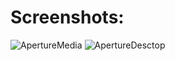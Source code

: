 # Screenshots:
![ApertureMedia](https://user-images.githubusercontent.com/117163055/203315517-7771ac87-aec5-4f50-bf6b-523102cd2fdb.png)
![ApertureDesctop](https://user-images.githubusercontent.com/117163055/203317585-0880dd0d-428f-454e-abf2-7e488ae2e8c6.png)

